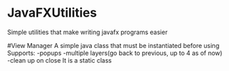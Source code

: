 # JavaFXUtilities
Simple utilities that make writing javafx programs easier

#View Manager
A simple java class that must be instantiated before using
Supports:
  -popups
  -multiple layers(go back to previous, up to 4 as of now)
  -clean up on close
It is a static class
